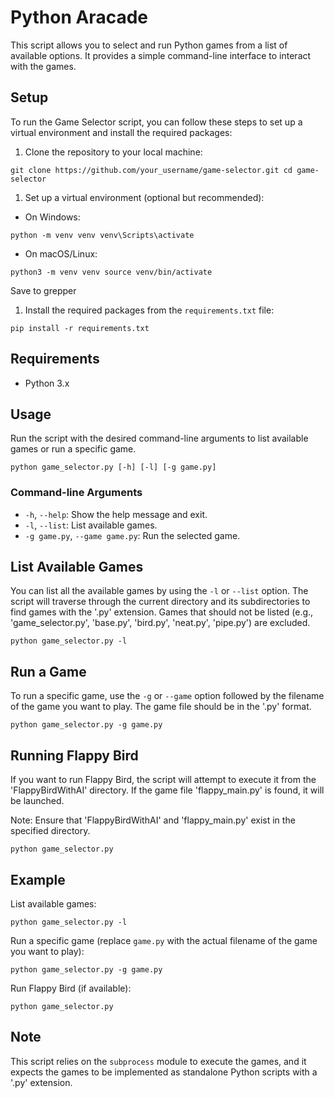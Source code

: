 # Python Aracade

This script allows you to select and run Python games from a list of available options. It provides a simple command-line interface to interact with the games.

## Setup

To run the Game Selector script, you can follow these steps to set up a virtual environment and install the required packages:

1.  Clone the repository to your local machine:

`git clone https://github.com/your_username/game-selector.git
cd game-selector`

1.  Set up a virtual environment (optional but recommended):

- On Windows:

`python -m venv venv
venv\Scripts\activate`

- On macOS/Linux:

`python3 -m venv venv
source venv/bin/activate`

Save to grepper

1.  Install the required packages from the `requirements.txt` file:

`pip install -r requirements.txt`

## Requirements

- Python 3.x

## Usage

Run the script with the desired command-line arguments to list available games or run a specific game.

`python game_selector.py [-h] [-l] [-g game.py]`

### Command-line Arguments

- `-h`, `--help`: Show the help message and exit.
- `-l`, `--list`: List available games.
- `-g game.py`, `--game game.py`: Run the selected game.

## List Available Games

You can list all the available games by using the `-l` or `--list` option. The script will traverse through the current directory and its subdirectories to find games with the '.py' extension. Games that should not be listed (e.g., 'game_selector.py', 'base.py', 'bird.py', 'neat.py', 'pipe.py') are excluded.

`python game_selector.py -l`

## Run a Game

To run a specific game, use the `-g` or `--game` option followed by the filename of the game you want to play. The game file should be in the '.py' format.

`python game_selector.py -g game.py`

## Running Flappy Bird

If you want to run Flappy Bird, the script will attempt to execute it from the 'FlappyBirdWithAI' directory. If the game file 'flappy_main.py' is found, it will be launched.

Note: Ensure that 'FlappyBirdWithAI' and 'flappy_main.py' exist in the specified directory.

`python game_selector.py`

## Example

List available games:

`python game_selector.py -l`

Run a specific game (replace `game.py` with the actual filename of the game you want to play):

`python game_selector.py -g game.py`

Run Flappy Bird (if available):

`python game_selector.py`

## Note

This script relies on the `subprocess` module to execute the games, and it expects the games to be implemented as standalone Python scripts with a '.py' extension.
